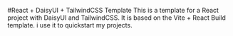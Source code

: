 #React + DaisyUI + TailwindCSS Template
This is a template for a React project with DaisyUI and TailwindCSS. It is based on the Vite + React Build template.
i use it to quickstart my projects.

